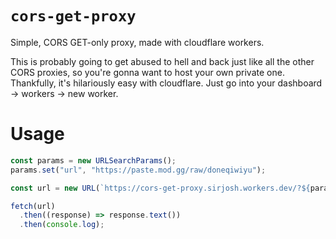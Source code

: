 # `cors-get-proxy`

Simple, CORS GET-only proxy, made with cloudflare workers.

This is probably going to get abused to hell and back just like all the other CORS proxies, so you're gonna want to host your own private one. Thankfully, it's hilariously easy with cloudflare. Just go into your dashboard -> workers -> new worker.

# Usage

```js
const params = new URLSearchParams();
params.set("url", "https://paste.mod.gg/raw/doneqiwiyu");

const url = new URL(`https://cors-get-proxy.sirjosh.workers.dev/?${params}`);

fetch(url)
  .then((response) => response.text())
  .then(console.log);
```
